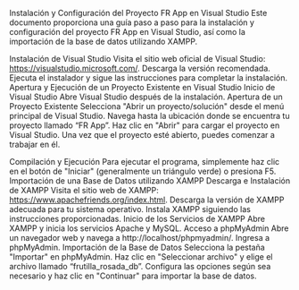 Instalación y Configuración del Proyecto FR App en Visual Studio
Este documento proporciona una guía paso a paso para la instalación y configuración del proyecto FR App en Visual Studio, así como la importación de la base de datos utilizando XAMPP.

Instalación de Visual Studio
Visita el sitio web oficial de Visual Studio: https://visualstudio.microsoft.com/.
Descarga la versión recomendada.
Ejecuta el instalador y sigue las instrucciones para completar la instalación.
Apertura y Ejecución de un Proyecto Existente en Visual Studio
Inicio de Visual Studio
Abre Visual Studio después de la instalación.
Apertura de un Proyecto Existente
Selecciona "Abrir un proyecto/solución" desde el menú principal de Visual Studio.
Navega hasta la ubicación donde se encuentra tu proyecto llamado “FR App”.
Haz clic en "Abrir" para cargar el proyecto en Visual Studio.
Una vez que el proyecto esté abierto, puedes comenzar a trabajar en él.

Compilación y Ejecución
Para ejecutar el programa, simplemente haz clic en el botón de "Iniciar" (generalmente un triángulo verde) o presiona F5.
Importación de una Base de Datos utilizando XAMPP
Descarga e Instalación de XAMPP
Visita el sitio web de XAMPP: https://www.apachefriends.org/index.html.
Descarga la versión de XAMPP adecuada para tu sistema operativo.
Instala XAMPP siguiendo las instrucciones proporcionadas.
Inicio de los Servicios de XAMPP
Abre XAMPP y inicia los servicios Apache y MySQL.
Acceso a phpMyAdmin
Abre un navegador web y navega a http://localhost/phpmyadmin/.
Ingresa a phpMyAdmin.
Importación de la Base de Datos
Selecciona la pestaña "Importar" en phpMyAdmin.
Haz clic en "Seleccionar archivo" y elige el archivo llamado “frutilla_rosada_db”.
Configura las opciones según sea necesario y haz clic en "Continuar" para importar la base de datos.

